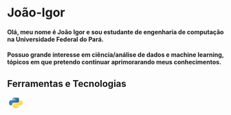 # João-Igor

#### Olá, meu nome é João Igor e sou estudante de engenharia de computação na Universidade Federal do Pará.

#### Possuo grande interesse em ciência/análise de dados e machine learning, tópicos em que pretendo continuar aprimorarando meus conhecimentos.

## Ferramentas e Tecnologias


<img align="center" alt="Python" height="30" width="40" src="https://raw.githubusercontent.com/devicons/devicon/master/icons/python/python-original.svg">
          

          
